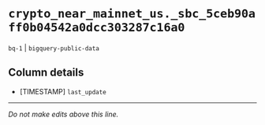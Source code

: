 # `crypto_near_mainnet_us._sbc_5ceb90aff0b04542a0dcc303287c16a0`
`bq-1` | `bigquery-public-data`

## Column details
* [TIMESTAMP] `last_update`

-------------------------------------------------------------------------------
*Do not make edits above this line.*
